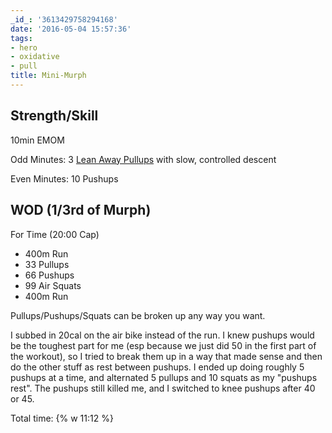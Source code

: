 ```yaml
---
_id_: '3613429758294168'
date: '2016-05-04 15:57:36'
tags:
- hero
- oxidative
- pull
title: Mini-Murph
---
```


## Strength/Skill

10min EMOM

Odd Minutes: 3 [Lean Away Pullups](https://youtu.be/zNMTKknjHk4) with slow, controlled descent

Even Minutes: 10 Pushups

## WOD (1/3rd of Murph)

For Time (20:00 Cap)

- 400m Run
- 33 Pullups
- 66 Pushups
- 99 Air Squats
- 400m Run

Pullups/Pushups/Squats can be broken up any way you want.

I subbed in 20cal on the air bike instead of the run. I knew pushups would be the toughest part for me (esp because we just did 50 in the
first part of the workout), so I tried to break them up in a way that made sense and then do the other stuff as rest between pushups. I
ended up doing roughly 5 pushups at a time, and alternated 5 pullups and 10 squats as my "pushups rest". The pushups still killed me, and I
switched to knee pushups after 40 or 45.

Total time: {% w 11:12 %}
